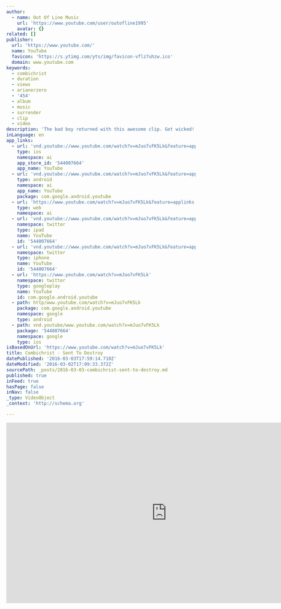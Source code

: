 ```yaml
---
author:
  - name: Out Of Line Music
    url: 'https://www.youtube.com/user/outofline1995'
    avatar: {}
related: []
publisher:
  url: 'https://www.youtube.com/'
  name: YouTube
  favicon: 'https://s.ytimg.com/yts/img/favicon-vflz7uhzw.ico'
  domain: www.youtube.com
keywords:
  - combichrist
  - duration
  - views
  - arianerzero
  - '454'
  - album
  - music
  - surrender
  - clip
  - video
description: 'The bad boy returned with this awesome clip. Get wicked!!!'
inLanguage: en
app_links:
  - url: 'vnd.youtube://www.youtube.com/watch?v=mJuo7vFK5Lk&feature=applinks'
    type: ios
    namespace: ai
    app_store_id: '544007664'
    app_name: YouTube
  - url: 'vnd.youtube://www.youtube.com/watch?v=mJuo7vFK5Lk&feature=applinks'
    type: android
    namespace: ai
    app_name: YouTube
    package: com.google.android.youtube
  - url: 'https://www.youtube.com/watch?v=mJuo7vFK5Lk&feature=applinks'
    type: web
    namespace: ai
  - url: 'vnd.youtube://www.youtube.com/watch?v=mJuo7vFK5Lk&feature=applinks'
    namespace: twitter
    type: ipad
    name: YouTube
    id: '544007664'
  - url: 'vnd.youtube://www.youtube.com/watch?v=mJuo7vFK5Lk&feature=applinks'
    namespace: twitter
    type: iphone
    name: YouTube
    id: '544007664'
  - url: 'https://www.youtube.com/watch?v=mJuo7vFK5Lk'
    namespace: twitter
    type: googleplay
    name: YouTube
    id: com.google.android.youtube
  - path: http/www.youtube.com/watch?v=mJuo7vFK5Lk
    package: com.google.android.youtube
    namespace: google
    type: android
  - path: vnd.youtube/www.youtube.com/watch?v=mJuo7vFK5Lk
    package: '544007664'
    namespace: google
    type: ios
isBasedOnUrl: 'https://www.youtube.com/watch?v=mJuo7vFK5Lk'
title: Combichrist - Sent To Destroy
datePublished: '2016-03-03T17:59:14.710Z'
dateModified: '2016-03-02T17:09:33.372Z'
sourcePath: _posts/2016-03-03-combichrist-sent-to-destroy.md
published: true
inFeed: true
hasPage: false
inNav: false
_type: VideoObject
_context: 'http://schema.org'

---
```

<iframe src="https://cdn.embedly.com/widgets/media.html?src=https%3A%2F%2Fwww.youtube.com%2Fembed%2FmJuo7vFK5Lk%3Ffeature%3Doembed&amp;url=https%3A%2F%2Fwww.youtube.com%2Fwatch%3Fv%3DmJuo7vFK5Lk&amp;image=https%3A%2F%2Fi.ytimg.com%2Fvi%2FmJuo7vFK5Lk%2Fhqdefault.jpg&amp;key=b7d04c9b404c499eba89ee7072e1c4f7&amp;type=text%2Fhtml&amp;schema=youtube" width="854" height="480" scrolling="no" frameborder="0" allowfullscreen="allowfullscreen" style=""></iframe>